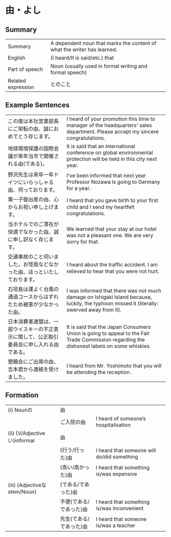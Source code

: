 # 由・よし

## Summary

<table><tr>   <td>Summary</td>   <td>A dependent noun that marks the content of what the writer has learned.</td></tr><tr>   <td>English</td>   <td>(I heard/It is said/etc.) that</td></tr><tr>   <td>Part of speech</td>   <td>Noun (usually used in formal writing and formal speech)</td></tr><tr>   <td>Related expression</td>   <td>とのこと</td></tr></table>

## Example Sentences

<table><tr>   <td>この度は本社営業部長にご栄転の由、誠におめでとう存じます。</td>   <td>I heard of your promotion this time to manager of the headquarters' sales department. Please accept my sincere congratulations.</td></tr><tr>   <td>地球環境保護の国際会議が来年当市で開催される由(である)。</td>   <td>It is said that an international conference on global environmental protection will be held in this city next year.</td></tr><tr>   <td>野沢先生は来年一年ドイツにいらっしゃる由、伺っております。</td>   <td>I've been informed that next year Professor Nozawa is going to Germany for a year.</td></tr><tr>   <td>第一子御出産の由、心からお祝い申し上げます。</td>   <td>I heard that you gave birth to your ﬁrst child and I send my heartfelt congratulations.</td></tr><tr>   <td>当ホテルでのご滞在が快適でなかった由、誠に申し訳なく存じます。</td>   <td>We learned that your stay at our hotel was not a pleasant one. We are very sorry for that.</td></tr><tr>   <td>交通事故のこと伺いました。お怪我などなかった由、ほっといたしております。</td>   <td>I heard about the trafﬁc accident. I am relieved to hear that you were not hurt.</td></tr><tr>   <td>石垣島は運よく台風の通過コースからはずれたため被害が少なかった由。</td>   <td>I was informed that there was not much damage on Ishigaki Island because, luckily, the typhoon missed it (literally: swerved away from it).</td></tr><tr>   <td>日本消費者連盟は、一部ウイスキーの不正表示に関して、公正取引委員会に申し入れる由である。</td>   <td>It is said that the Japan Consumers Union is going to appeal to the Fair Trade Commission regarding the dishonest labels on some whiskies.</td></tr><tr>   <td>懇親会にご出席の由、吉本君から連絡を受けました。</td>   <td>I heard from Mr. Yoshimoto that you will be attending the reception.</td></tr></table>

## Formation

<table class="table"><tbody><tr class="tr head"><td class="td"><span class="numbers">(i)</span> <span class="bold">Nounの</span></td><td class="td"><span class="concept">由</span></td><td class="td"></td></tr><tr class="tr"><td class="td"></td><td class="td"><span>ご入院の</span><span class="concept">由</span></td><td class="td"><span>I heard of someone’s hospitalisation</span></td></tr><tr class="tr head"><td class="td"><span class="numbers">(ii)</span> <span class="bold">{V/Adjectiveい}informal</span></td><td class="td"><span class="concept">由</span></td><td class="td"></td></tr><tr class="tr"><td class="td"></td><td class="td"><span>{行う/行った}</span><span class="concept">由</span></td><td class="td"><span>I heard that someone will do/did something</span></td></tr><tr class="tr"><td class="td"></td><td class="td"><span>{高い/高かった}</span><span class="concept">由</span></td><td class="td"><span>I heard that something is/was expensive</span></td></tr><tr class="tr head"><td class="td"><span class="numbers">(iii)</span> <span class="bold">{Adjectiveなstem/Noun}</span></td><td class="td"><span>{である/であった}</span><span class="concept">由</span></td><td class="td"></td></tr><tr class="tr"><td class="td"></td><td class="td"><span>不便{である/であった}</span><span class="concept">由</span></td><td class="td"><span>I heard that something is/was inconvenient</span></td></tr><tr class="tr"><td class="td"></td><td class="td"><span>先生{である/であった}</span><span class="concept">由</span></td><td class="td"><span>I heard that someone is/was a teacher</span></td></tr></tbody></table>

